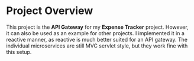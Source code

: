 # Project Overview

This project is the **API Gateway** for my **Expense Tracker** project. However, it can also be used as an example for other projects. I implemented it in a reactive manner, as reactive is much better suited for an API gateway. The individual microservices are still MVC servlet style, but they work fine with this setup.

